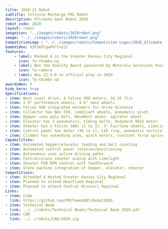 ```yaml
---
title: 2020-21 Robot
subtitle: Infinite Recharge FRC Robot
description: Ultimate Goal Robot 2020
robot_code: 2020
layout: robot
imageicon: "../images/robots/2020robot.png"
image: "../../images/robots/2020robot.png"
CompetitionLogo : "../../images/robots/Competition Logos/2020_Ultimate_Goal.png"
GameVideo: H3V3A7CgwPU?t=122
features:
    - label: Ranked 4 in the Greater Kansas City Regional
      icon: fa-thumbs-up 
    - label: Won the Quality Award sponsored by Motorola Solutions Foundation in the GKC Regional
      icon: fa-camera
    - label: Was 12-5-0 in official play in 2020
      icon: fa-thumbs-up
awardsWon: 5
hide_hero: true
Specifications:
- item: West coast drive, 4 Falcon 500 motors, 16.35 ft/s
- item: 2 6" performance wheels, 4 6" omni wheels
- item: Falcon 500 integrated encoders for drive distance
- item: Collector has Neo 550, compliant wheels, pneumatic pivot
- item: Hopper uses poly belt, NeveRest motor, agitator wheel
- item: Elevator has 2 pneumatics, timing belts, Andymark 9015 motor
- item: Shooter has 2 Falcon 500s (2 to 3), 5" Fairlane wheels, Limelight
- item: Control panel has motor (30 to 1), LED ring, pneumatic vertical motion
- item: Climber has extending arms, winch motors, constant force springs
Capabilities:
- item: Automated hopper/elevator loading and ball counting
- item: Automated control panel rotation/positioning
- item: Autonomous uses spline driving paths
- item: Fast/accurate shooter aiming with Limelight
- item: Shooter PID RPM control with feedforward
- item: State machine integration of hopper, elevator, shooter
Competitions:
- item: Attended & Hosted Greater Kansas City Regional
- item: Planned to attend Heartland Regional
- item: Planned to attend Central Missouri Regional
Links:
- item: Code
  link: https://github.com/FRCTeam1987/Robot2020
- item: Technical Book
  link: ../../robots/Technical Books/Technical Book 2020.pdf
- item: CAD
  link: ../../robots/CAD/2020.zip
---
```

